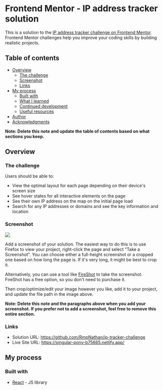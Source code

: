 # Frontend Mentor - IP address tracker solution

This is a solution to the [IP address tracker challenge on Frontend Mentor](https://www.frontendmentor.io/challenges/ip-address-tracker-I8-0yYAH0). Frontend Mentor challenges help you improve your coding skills by building realistic projects.

## Table of contents

- [Overview](#overview)
    - [The challenge](#the-challenge)
    - [Screenshot](#screenshot)
    - [Links](#links)
- [My process](#my-process)
    - [Built with](#built-with)
    - [What I learned](#what-i-learned)
    - [Continued development](#continued-development)
    - [Useful resources](#useful-resources)
- [Author](#author)
- [Acknowledgments](#acknowledgments)

**Note: Delete this note and update the table of contents based on what sections you keep.**

## Overview

### The challenge

Users should be able to:

- View the optimal layout for each page depending on their device's screen size
- See hover states for all interactive elements on the page
- See their own IP address on the map on the initial page load
- Search for any IP addresses or domains and see the key information and location

### Screenshot

![](./screenshot.jpg)

Add a screenshot of your solution. The easiest way to do this is to use Firefox to view your project, right-click the page and select "Take a Screenshot". You can choose either a full-height screenshot or a cropped one based on how long the page is. If it's very long, it might be best to crop it.

Alternatively, you can use a tool like [FireShot](https://getfireshot.com/) to take the screenshot. FireShot has a free option, so you don't need to purchase it.

Then crop/optimize/edit your image however you like, add it to your project, and update the file path in the image above.

**Note: Delete this note and the paragraphs above when you add your screenshot. If you prefer not to add a screenshot, feel free to remove this entire section.**

### Links

- Solution URL: https://github.com/RmpNathan/ip-tracker-challenge
- Live Site URL: https://singular-pony-b75665.netlify.app/

## My process

### Built with
- [React](https://reactjs.org/) - JS library
